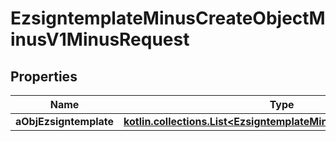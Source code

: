 
# EzsigntemplateMinusCreateObjectMinusV1MinusRequest

## Properties
Name | Type | Description | Notes
------------ | ------------- | ------------- | -------------
**aObjEzsigntemplate** | [**kotlin.collections.List&lt;EzsigntemplateMinusRequestCompound&gt;**](EzsigntemplateMinusRequestCompound.md) |  | 




